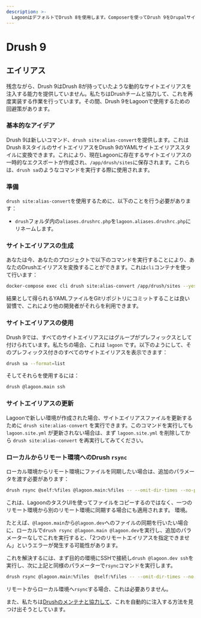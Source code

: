 ```yaml
---
description: >-
  LagoonはデフォルトでDrush 8を使用します。Composerを使ってDrush 9をDrupalサイトにインストールすると、Drush 9が使用されます。
---
```


# Drush 9

## エイリアス

残念ながら、Drush 9はDrush 8が持っていたような動的なサイトエイリアスを注入する能力を提供していません。私たちはDrushチームと協力して、これを再度実装する作業を行っています。その間、Drush 9をLagoonで使用するための回避策があります。

### 基本的なアイデア

Drush 9は新しいコマンド、`drush site:alias-convert`を提供します。これはDrush 8スタイルのサイトエイリアスをDrush 9のYAMLサイトエイリアススタイルに変換できます。これにより、現在Lagoonに存在するサイトエイリアスの一時的なエクスポートが作成され、`/app/drush/sites`に保存されます。これらは、`drush sa`のようなコマンドを実行する際に使用されます。

### 準備

`drush site:alias-convert`を使用するために、以下のことを行う必要があります：

* `drush`フォルダ内の`aliases.drushrc.php`を`lagoon.aliases.drushrc.php`にリネームします。

### サイトエイリアスの生成

あなたは今、あなたのプロジェクトで以下のコマンドを実行することにより、あなたのDrushエイリアスを変換することができます。これは`cli`コンテナを使って行います：

```bash title="サイトエイリアスの生成"
docker-compose exec cli drush site:alias-convert /app/drush/sites --yes
```
 結果として得られるYAMLファイルをGitリポジトリにコミットすることは良い習慣で、これにより他の開発者がそれらを利用できます。

### サイトエイリアスの使用

Drush 9では、すべてのサイトエイリアスにはグループがプレフィックスとして付けられています。私たちの場合、これは `lagoon` です。以下のようにして、そのプレフィックス付きのすべてのサイトエイリアスを表示できます：

```bash title="すべてのサイトエイリアスを表示"
drush sa --format=list
```

そしてそれらを使用するには：

```bash title="Drush サイトエイリアスの使用"
drush @lagoon.main ssh
```

### サイトエイリアスの更新

Lagoonで新しい環境が作成された場合、サイトエイリアスファイルを更新するために `drush site:alias-convert` を実行できます。このコマンドを実行しても `lagoon.site.yml` が更新されない場合は、まず `lagoon.site.yml` を削除してから `drush site:alias-convert` を再実行してみてください。

### ローカルからリモート環境へのDrush `rsync`

ローカル環境からリモート環境にファイルを同期したい場合は、追加のパラメータを渡す必要があります：

```bash title="Drush rsync"
drush rsync @self:%files @lagoon.main:%files -- --omit-dir-times --no-perms --no-group --no-owner --chmod=ugo=rwX
```

これは、LagoonのタスクUIを使ってファイルをコピーするのではなく、一つのリモート環境から別のリモート環境に同期する場合にも適用されます。 環境。

たとえば、`@lagoon.main`から`@lagoon.dev`へのファイルの同期を行いたい場合に、ローカルで`drush rsync @lagoon.main @lagoon.dev`を実行し、追加のパラメーターなしでこれを実行すると、「2つのリモートエイリアスを指定できません」というエラーが発生する可能性があります。

これを解決するには、まず目的の環境にSSHで接続し`drush @lagoon.dev ssh`を実行し、次に上記と同様のパラメーターで`rsync`コマンドを実行します。

```bash title="Drush rsync"
drush rsync @lagoon.main:%files  @self:%files -- --omit-dir-times --no-perms --no-group --no-owner --chmod=ugo=rwX
```

リモートからローカル環境へ`rsync`する場合、これは必要ありません。

また、私たちは[Drushのメンテナと協力して](https://github.com/drush-ops/drush/issues/3491)、これを自動的に注入する方法を見つけ出そうとしています。
